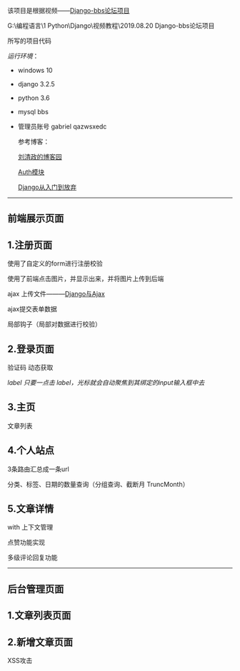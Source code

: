 该项目是根据视频——[Django-bbs论坛项目](https://www.bilibili.com/video/BV18p4y117Zf?from=search&seid=6862911945830194891)

G:\编程语言\1 Python\Django\视频教程\2019.08.20 Django-bbs论坛项目

所写的项目代码

*运行环境*：
- windows 10
- django 3.2.5
- python 3.6
- mysql bbs
- 管理员账号 gabriel qazwsxedc
  
  参考博客：
  
  [刘清政的博客园](https://www.cnblogs.com/liuqingzheng/)
  
  [Auth模块](https://www.cnblogs.com/liuqingzheng/articles/9628105.html)
  
  [Django从入门到放弃](https://www.cnblogs.com/liuqingzheng/p/9506212.html)
  
---

## 前端展示页面
  
## 1.注册页面

  使用了自定义的form进行注册校验
    
  使用了前端点击图片，并显示出来，并将图片上传到后端
  
  ajax 上传文件———[Django与Ajax](https://www.cnblogs.com/liuqingzheng/articles/9509764.html)
    
  ajax提交表单数据
  
  局部钩子（局部对数据进行校验）
  
## 2.登录页面

验证码 动态获取 
   
*label  只要一点击 label，光标就会自动聚焦到其绑定的input输入框中去*
   
## 3.主页

文章列表

## 4.个人站点

3条路由汇总成一条url

分类、标签、日期的数量查询（分组查询、截断月 TruncMonth）


## 5.文章详情

with 上下文管理

点赞功能实现

多级评论回复功能

---
## 后台管理页面

## 1.文章列表页面

## 2.新增文章页面

XSS攻击



